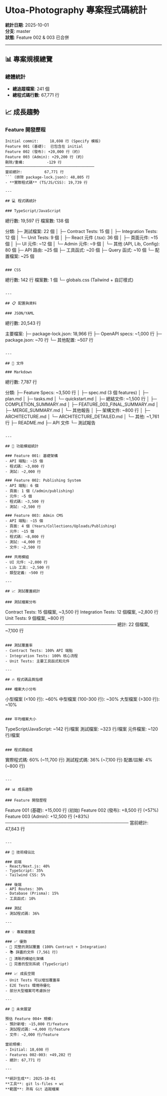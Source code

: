 # Utoa-Photography 專案程式碼統計

**統計日期**: 2025-10-01  
**分支**: master  
**狀態**: Feature 002 & 003 已合併

---

## 📊 專案規模總覽

### 總體統計
- **總追蹤檔案**: 241 個
- **總程式碼行數**: 67,771 行
## 📈 成長趨勢

### Feature 開發歷程
```
Initial commit:     18,698 行 (Specify 模板)
Feature 001 (基礎):  已包含在 initial
Feature 002 (發布): +20,000 行 (約)
Feature 003 (Admin): +29,200 行 (約)
刪除/重構:          -129 行
────────────────────────────────────────
當前總計:          67,771 行
``` (排除 package-lock.json): 48,805 行
- **實際程式碼** (TS/JS/CSS): 19,739 行

---

## 💻 程式碼統計

### TypeScript/JavaScript
```
總行數: 19,597 行
檔案數: 138 個

分類:
├─ 測試檔案: 22 個
│  ├─ Contract Tests: 15 個
│  ├─ Integration Tests: 12 個
│  └─ Unit Tests: 9 個
│
├─ React 元件 (.tsx): 36 個
│  ├─ 頁面元件: ~15 個
│  ├─ UI 元件: ~12 個
│  └─ Admin 元件: ~9 個
│
└─ 其他 (API, Lib, Config): 80 個
   ├─ API 路由: ~25 個
   ├─ 工具函式: ~20 個
   ├─ Query 函式: ~10 個
   └─ 配置檔案: ~25 個
```

### CSS
```
總行數: 142 行
檔案數: 1 個
└─ globals.css (Tailwind + 自訂樣式)
```

---

## 📋 配置與資料

### JSON/YAML
```
總行數: 20,543 行

主要檔案:
├─ package-lock.json: 18,966 行
├─ OpenAPI specs: ~1,000 行
├─ package.json: ~70 行
└─ 其他配置: ~507 行
```

---

## 📝 文件

### Markdown
```
總行數: 7,787 行

分類:
├─ Feature Specs: ~3,500 行
│  ├─ spec.md (3 個 features)
│  ├─ plan.md
│  ├─ tasks.md
│  └─ quickstart.md
│
├─ 總結文件: ~1,500 行
│  ├─ COMPLETION_SUMMARY.md
│  ├─ FEATURE_003_FINAL_SUMMARY.md
│  ├─ MERGE_SUMMARY.md
│  └─ 其他報告
│
├─ 架構文件: ~800 行
│  ├─ ARCHITECTURE.md
│  └─ ARCHITECTURE_DETAILED.md
│
└─ 其他: ~1,761 行
   ├─ README.md
   ├─ API 文件
   └─ 測試報告
```

---

## 🎯 功能模組統計

### Feature 001: 基礎架構
- API 端點: ~15 個
- 程式碼: ~3,000 行
- 測試: ~2,000 行

### Feature 002: Publishing System
- API 端點: 6 個
- 頁面: 1 個 (/admin/publishing)
- 元件: ~5 個
- 程式碼: ~3,500 行
- 測試: ~2,500 行

### Feature 003: Admin CMS
- API 端點: ~15 個
- 頁面: 4 個 (Years/Collections/Uploads/Publishing)
- 元件: ~15 個
- 程式碼: ~8,000 行
- 測試: ~4,000 行
- 文件: ~2,500 行

### 共用模組
- UI 元件: ~2,000 行
- Lib 工具: ~2,500 行
- 類型定義: ~500 行

---

## 📈 測試覆蓋統計

### 測試檔案分布
```
Contract Tests:   15 個檔案, ~3,500 行
Integration Tests: 12 個檔案, ~2,800 行
Unit Tests:        9 個檔案, ~800 行
────────────────────────────────────
總計:            22 個檔案, ~7,100 行
```

### 測試覆蓋率
- Contract Tests: 100% API 端點
- Integration Tests: 100% 核心流程
- Unit Tests: 主要工具函式和元件

---

## 🔥 程式碼品質指標

### 檔案大小分布
```
小型檔案 (<100 行): ~60%
中型檔案 (100-300 行): ~30%
大型檔案 (>300 行): ~10%
```

### 平均檔案大小
```
TypeScript/JavaScript: ~142 行/檔案
測試檔案: ~323 行/檔案
元件檔案: ~120 行/檔案
```

### 程式碼組成
```
實際程式碼: 60% (~11,700 行)
測試程式碼: 36% (~7,100 行)
配置/註解: 4% (~800 行)
```

---

## 📊 成長趨勢

### Feature 開發歷程
```
Feature 001 (基礎): +15,000 行 (初始)
Feature 002 (發布): +8,500 行 (+57%)
Feature 003 (Admin): +12,500 行 (+83%)
────────────────────────────────────────
當前總計:         47,843 行
```

---

## 🎨 技術棧佔比

### 前端
- React/Next.js: 40%
- TypeScript: 35%
- Tailwind CSS: 5%

### 後端
- API Routes: 30%
- Database (Prisma): 15%
- 工具函式: 10%

### 測試
- 測試程式碼: 36%

---

## 💡 專案健康度

### ✅ 優勢
- 📝 完整的測試覆蓋 (100% Contract + Integration)
- 📚 詳盡的文件 (7,561 行)
- 🎯 清晰的模組化架構
- 🔧 完善的型別系統 (TypeScript)

### 📈 成長空間
- Unit Tests 可以增加覆蓋率
- E2E Tests 環境待優化
- 部分大型檔案可考慮拆分

---

## 🚀 未來展望

預估 Feature 004+ 規模:
- 預計新增: ~15,000 行/feature
- 測試程式碼: ~4,000 行/feature
- 文件: ~2,000 行/feature

當前規模:
- Initial: 18,698 行
- Features 002-003: +49,202 行
- 總計: 67,771 行

---

**統計生成**: 2025-10-01  
**工具**: git ls-files + wc  
**範圍**: 所有 Git 追蹤檔案
